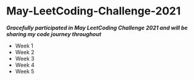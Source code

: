 # May-LeetCoding-Challenge-2021

***Gracefully participated in May LeetCoding Challenge 2021 and will be sharing my code journey throughout***
* Week 1
* Week 2
* Week 3
* Week 4
* Week 5

